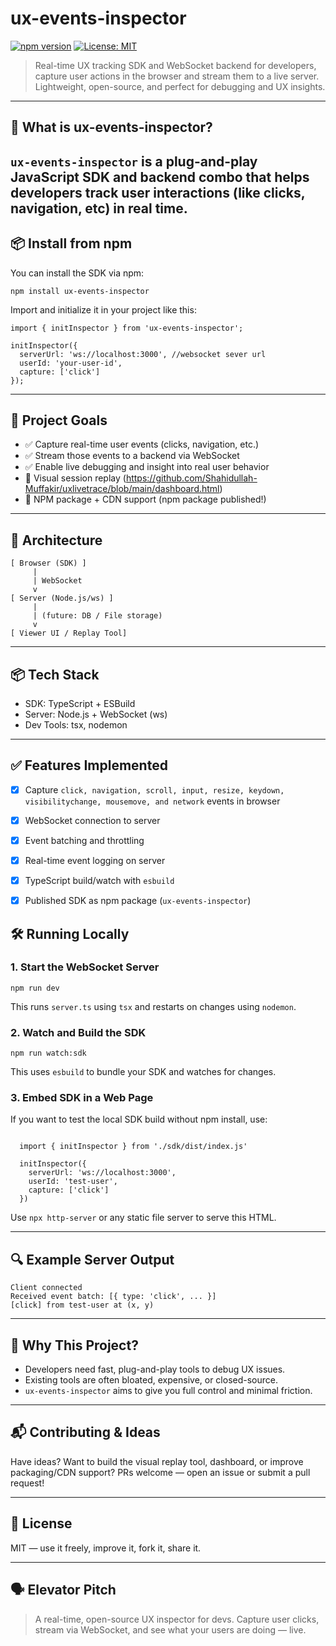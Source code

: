 
# ux-events-inspector

[![npm version](https://img.shields.io/npm/v/ux-events-inspector.svg)](https://www.npmjs.com/package/ux-events-inspector)
[![License: MIT](https://img.shields.io/badge/License-MIT-yellow.svg)](https://opensource.org/licenses/MIT)


> Real-time UX tracking SDK and WebSocket backend for developers, capture user actions in the browser and stream them to a live server. Lightweight, open-source, and perfect for debugging and UX insights.

---

## 🚀 What is ux-events-inspector?

`ux-events-inspector` is a plug-and-play JavaScript SDK and backend combo that helps developers track user interactions (like clicks, navigation, etc) in real time.
---

## 📦 Install from npm

You can install the SDK via npm:

```
npm install ux-events-inspector
```

Import and initialize it in your project like this:

```
import { initInspector } from 'ux-events-inspector';

initInspector({
  serverUrl: 'ws://localhost:3000', //websocket sever url
  userId: 'your-user-id',
  capture: ['click']
});
```

---

## 🎯 Project Goals

* ✅ Capture real-time user events (clicks, navigation, etc.)
* ✅ Stream those events to a backend via WebSocket
* ✅ Enable live debugging and insight into real user behavior
* 🚧 Visual session replay (https://github.com/Shahidullah-Muffakir/uxlivetrace/blob/main/dashboard.html)
* 🚧 NPM package + CDN support (npm package published!)

---

## 🧩 Architecture

```
[ Browser (SDK) ]
     |
     | WebSocket
     v
[ Server (Node.js/ws) ]
     |
     | (future: DB / File storage)
     v
[ Viewer UI / Replay Tool]
```

---

## 📦 Tech Stack

* SDK: TypeScript + ESBuild
* Server: Node.js + WebSocket (ws)
* Dev Tools: tsx, nodemon

---

## ✅ Features Implemented   
* [x] Capture `click, navigation, scroll, input, resize, keydown, visibilitychange, mousemove, and network` events in browser
* [x] WebSocket connection to server
* [x] Event batching and throttling
* [x] Real-time event logging on server
* [x] TypeScript build/watch with `esbuild`
* [x] Published SDK as npm package (`ux-events-inspector`)


## 🛠️ Running Locally

### 1. Start the WebSocket Server

```
npm run dev
```

This runs `server.ts` using `tsx` and restarts on changes using `nodemon`.

### 2. Watch and Build the SDK

```
npm run watch:sdk
```

This uses `esbuild` to bundle your SDK and watches for changes.

### 3. Embed SDK in a Web Page

If you want to test the local SDK build without npm install, use:

```

  import { initInspector } from './sdk/dist/index.js'

  initInspector({
    serverUrl: 'ws://localhost:3000',
    userId: 'test-user',
    capture: ['click']
  })

```

Use `npx http-server` or any static file server to serve this HTML.

---

## 🔍 Example Server Output

```
Client connected
Received event batch: [{ type: 'click', ... }]
[click] from test-user at (x, y)
```

---

## 🧠 Why This Project?

* Developers need fast, plug-and-play tools to debug UX issues.
* Existing tools are often bloated, expensive, or closed-source.
* `ux-events-inspector` aims to give you full control and minimal friction.

---

## 📬 Contributing & Ideas

Have ideas? Want to build the visual replay tool, dashboard, or improve packaging/CDN support? PRs welcome — open an issue or submit a pull request!

---

## 📜 License

MIT — use it freely, improve it, fork it, share it.

---

## 🗣️ Elevator Pitch

> A real-time, open-source UX inspector for devs. Capture user clicks, stream via WebSocket, and see what your users are doing — live. 
```